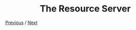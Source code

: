 <h1 align="center">The Resource Server</h1>

[Previous](https:// "Previous")
/
[Next](https:// "Next")
